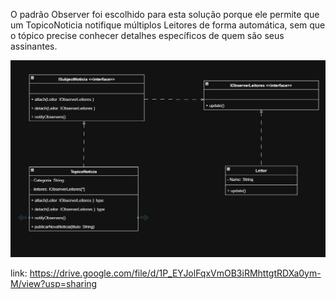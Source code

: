 O padrão Observer foi escolhido para esta solução porque ele permite que um TopicoNoticia notifique múltiplos Leitores de forma automática, sem que o tópico precise conhecer detalhes específicos de quem são seus assinantes.

![alt text](image.png)

link: https://drive.google.com/file/d/1P_EYJolFqxVmOB3iRMhttgtRDXa0ym-M/view?usp=sharing